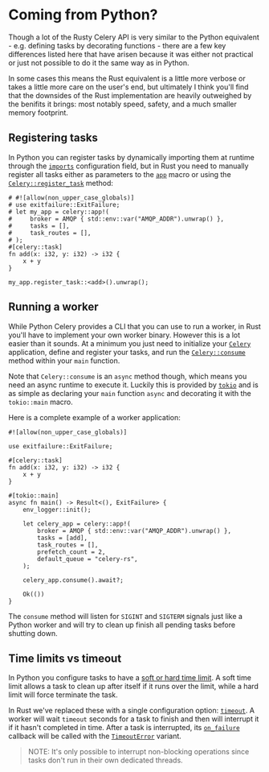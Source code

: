 # Coming from Python?

Though a lot of the Rusty Celery API is very similar to the Python equivalent - e.g. defining tasks by decorating functions - there are a few key differences listed here that have arisen because it was either not practical or just not possible to do it the same way as in Python.

In some cases this means the Rust equivalent is a little more verbose or takes a little more care on the user's end, but ultimately I think you'll find that the downsides of the Rust implementation are heavily outweighed by the benifits it brings: most notably speed, safety, and a much smaller memory footprint.

## Registering tasks

In Python you can register tasks by dynamically importing them at runtime through the [`imports`](https://docs.celeryproject.org/en/stable/userguide/configuration.html#imports) configuration field, but in Rust you need to manually register all tasks either as parameters to the [`app`](https://docs.rs/celery/*/celery/macro.app.html) macro or using the [`Celery::register_task`](https://docs.rs/celery/*/celery/struct.Celery.html#method.register_task) method:

```rust,no_run,noplaypen
# #![allow(non_upper_case_globals)]
# use exitfailure::ExitFailure;
# let my_app = celery::app!(
#     broker = AMQP { std::env::var("AMQP_ADDR").unwrap() },
#     tasks = [],
#     task_routes = [],
# );
#[celery::task]
fn add(x: i32, y: i32) -> i32 {
    x + y
}

my_app.register_task::<add>().unwrap();
```

## Running a worker

While Python Celery provides a CLI that you can use to run a worker, in Rust you'll have to implement your own worker binary. However this is a lot easier than it sounds. At a minimum you just need to initialize your [`Celery`](https://docs.rs/celery/*/celery/struct.Celery.html) application, define and register your tasks, and run the [`Celery::consume`](https://docs.rs/celery/*/celery/struct.Celery.html#method.consume) method within your `main` function.

Note that `Celery::consume` is an `async` method though, which means you need an async runtime to execute it. Luckily this is provided by [`tokio`](https://docs.rs/tokio/*/tokio/) and is as simple as declaring your `main` function `async` and decorating it with the `tokio::main` macro.

Here is a complete example of a worker application:

```rust,no_run,noplaypen
#![allow(non_upper_case_globals)]

use exitfailure::ExitFailure;

#[celery::task]
fn add(x: i32, y: i32) -> i32 {
    x + y
}

#[tokio::main]
async fn main() -> Result<(), ExitFailure> {
    env_logger::init();

    let celery_app = celery::app!(
        broker = AMQP { std::env::var("AMQP_ADDR").unwrap() },
        tasks = [add],
        task_routes = [],
        prefetch_count = 2,
        default_queue = "celery-rs",
    );

    celery_app.consume().await?;

    Ok(())
}
```

The `consume` method will listen for `SIGINT` and `SIGTERM` signals just like a Python worker and will try to clean up finish all pending tasks before shutting down.

## Time limits vs timeout

In Python you configure tasks to have a [soft or hard time limit](https://docs.celeryproject.org/en/latest/userguide/workers.html#time-limits). A soft time limit allows a task to clean up after itself if it runs over the limit, while a hard limit will force terminate the task.

In Rust we've replaced these with a single configuration option: [`timeout`](https://docs.rs/celery/*/celery/task/struct.TaskOptions.html#structfield.timeout). A worker will wait `timeout` seconds for a task to finish and then will interrupt it if it hasn't completed in time. After a task is interrupted, its [`on_failure`](https://docs.rs/celery/*/celery/task/trait.Task.html#method.on_failure) callback will be called with the [`TimeoutError`](https://docs.rs/celery/*/celery/error/enum.TaskError.html#variant.TimeoutError) variant.

> NOTE: It's only possible to interrupt non-blocking operations since tasks don't run in their own dedicated threads.
